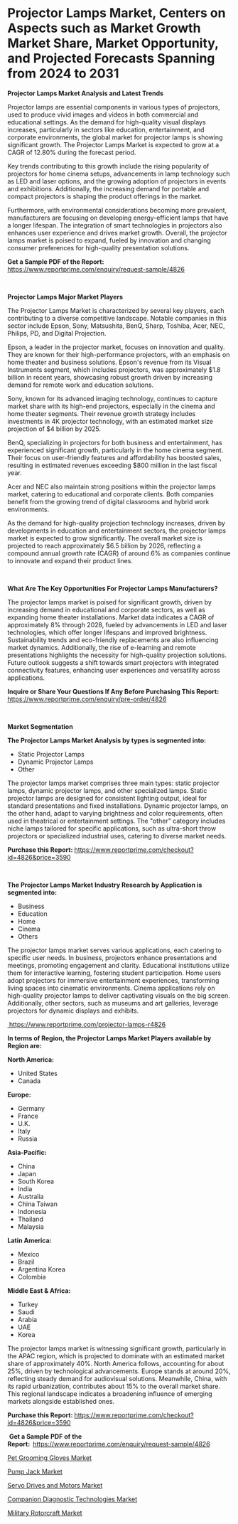 <p><h1>Projector Lamps Market, Centers on Aspects such as Market Growth Market Share, Market Opportunity, and Projected Forecasts Spanning from 2024 to 2031</h1></p><p><strong>Projector Lamps Market Analysis and Latest Trends</strong></p>
<p><p>Projector lamps are essential components in various types of projectors, used to produce vivid images and videos in both commercial and educational settings. As the demand for high-quality visual displays increases, particularly in sectors like education, entertainment, and corporate environments, the global market for projector lamps is showing significant growth. The Projector Lamps Market is expected to grow at a CAGR of 12.80% during the forecast period.</p><p>Key trends contributing to this growth include the rising popularity of projectors for home cinema setups, advancements in lamp technology such as LED and laser options, and the growing adoption of projectors in events and exhibitions. Additionally, the increasing demand for portable and compact projectors is shaping the product offerings in the market.</p><p>Furthermore, with environmental considerations becoming more prevalent, manufacturers are focusing on developing energy-efficient lamps that have a longer lifespan. The integration of smart technologies in projectors also enhances user experience and drives market growth. Overall, the projector lamps market is poised to expand, fueled by innovation and changing consumer preferences for high-quality presentation solutions.</p></p>
<p><strong>Get a Sample PDF of the Report:&nbsp;</strong> <a href="https://www.reportprime.com/enquiry/request-sample/4826">https://www.reportprime.com/enquiry/request-sample/4826</a></p>
<p>&nbsp;</p>
<p><strong>Projector Lamps Major Market Players</strong></p>
<p><p>The Projector Lamps Market is characterized by several key players, each contributing to a diverse competitive landscape. Notable companies in this sector include Epson, Sony, Matsushita, BenQ, Sharp, Toshiba, Acer, NEC, Philips, PD, and Digital Projection. </p><p>Epson, a leader in the projector market, focuses on innovation and quality. They are known for their high-performance projectors, with an emphasis on home theater and business solutions. Epson's revenue from its Visual Instruments segment, which includes projectors, was approximately $1.8 billion in recent years, showcasing robust growth driven by increasing demand for remote work and education solutions.</p><p>Sony, known for its advanced imaging technology, continues to capture market share with its high-end projectors, especially in the cinema and home theater segments. Their revenue growth strategy includes investments in 4K projector technology, with an estimated market size projection of $4 billion by 2025.</p><p>BenQ, specializing in projectors for both business and entertainment, has experienced significant growth, particularly in the home cinema segment. Their focus on user-friendly features and affordability has boosted sales, resulting in estimated revenues exceeding $800 million in the last fiscal year.</p><p>Acer and NEC also maintain strong positions within the projector lamps market, catering to educational and corporate clients. Both companies benefit from the growing trend of digital classrooms and hybrid work environments.</p><p>As the demand for high-quality projection technology increases, driven by developments in education and entertainment sectors, the projector lamps market is expected to grow significantly. The overall market size is projected to reach approximately $6.5 billion by 2026, reflecting a compound annual growth rate (CAGR) of around 6% as companies continue to innovate and expand their product lines.</p></p>
<p>&nbsp;</p>
<p><strong>What Are The Key Opportunities For Projector Lamps Manufacturers?</strong></p>
<p><p>The projector lamps market is poised for significant growth, driven by increasing demand in educational and corporate sectors, as well as expanding home theater installations. Market data indicates a CAGR of approximately 8% through 2028, fueled by advancements in LED and laser technologies, which offer longer lifespans and improved brightness. Sustainability trends and eco-friendly replacements are also influencing market dynamics. Additionally, the rise of e-learning and remote presentations highlights the necessity for high-quality projection solutions. Future outlook suggests a shift towards smart projectors with integrated connectivity features, enhancing user experiences and versatility across applications.</p></p>
<p><strong>Inquire or Share Your Questions If Any Before Purchasing This Report:</strong> <a href="https://www.reportprime.com/enquiry/pre-order/4826">https://www.reportprime.com/enquiry/pre-order/4826</a></p>
<p>&nbsp;</p>
<p><strong>Market Segmentation</strong></p>
<p><strong>The Projector Lamps Market Analysis by types is segmented into:</strong></p>
<p><ul><li>Static Projector Lamps</li><li>Dynamic Projector Lamps</li><li>Other</li></ul></p>
<p><p>The projector lamps market comprises three main types: static projector lamps, dynamic projector lamps, and other specialized lamps. Static projector lamps are designed for consistent lighting output, ideal for standard presentations and fixed installations. Dynamic projector lamps, on the other hand, adapt to varying brightness and color requirements, often used in theatrical or entertainment settings. The "other" category includes niche lamps tailored for specific applications, such as ultra-short throw projectors or specialized industrial uses, catering to diverse market needs.</p></p>
<p><strong>Purchase this Report:&nbsp;</strong><a href="https://www.reportprime.com/checkout?id=4826&price=3590">https://www.reportprime.com/checkout?id=4826&price=3590</a></p>
<p>&nbsp;</p>
<p><strong>The Projector Lamps Market Industry Research by Application is segmented into:</strong></p>
<p><ul><li>Business</li><li>Education</li><li>Home</li><li>Cinema</li><li>Others</li></ul></p>
<p><p>The projector lamps market serves various applications, each catering to specific user needs. In business, projectors enhance presentations and meetings, promoting engagement and clarity. Educational institutions utilize them for interactive learning, fostering student participation. Home users adopt projectors for immersive entertainment experiences, transforming living spaces into cinematic environments. Cinema applications rely on high-quality projector lamps to deliver captivating visuals on the big screen. Additionally, other sectors, such as museums and art galleries, leverage projectors for dynamic displays and exhibits.</p></p>
<p><a href="https://www.reportprime.com/projector-lamps-r4826">&nbsp;https://www.reportprime.com/projector-lamps-r4826</a></p>
<p><strong>In terms of Region, the Projector Lamps Market Players available by Region are:</strong></p>
<p>
    <p> <strong> North America: </strong>
        <ul>
            <li>United States</li>
            <li>Canada</li>
        </ul>
        </p> 
    <p> <strong> Europe: </strong>
        <ul>
            <li>Germany</li>
            <li>France</li>
            <li>U.K.</li>
            <li>Italy</li>
            <li>Russia</li>
        </ul>
        </p> 
    <p> <strong> Asia-Pacific: </strong>
        <ul>
            <li>China</li>
            <li>Japan</li>
            <li>South Korea</li>
            <li>India</li>
            <li>Australia</li>
            <li>China Taiwan</li>
            <li>Indonesia</li>
            <li>Thailand</li>
            <li>Malaysia</li>
        </ul>
        </p> 
    <p> <strong> Latin America: </strong>
        <ul>
            <li>Mexico</li>
            <li>Brazil</li>
            <li>Argentina Korea</li>
            <li>Colombia</li>
        </ul>
        </p> 
    <p> <strong> Middle East & Africa: </strong>
        <ul>
            <li>Turkey</li>
            <li>Saudi</li>
            <li>Arabia</li>
            <li>UAE</li>
            <li>Korea</li>
        </ul>
    </p>
    </p>
<p><p>The projector lamps market is witnessing significant growth, particularly in the APAC region, which is projected to dominate with an estimated market share of approximately 40%. North America follows, accounting for about 25%, driven by technological advancements. Europe stands at around 20%, reflecting steady demand for audiovisual solutions. Meanwhile, China, with its rapid urbanization, contributes about 15% to the overall market share. This regional landscape indicates a broadening influence of emerging markets alongside established ones.</p></p>
<p><strong>Purchase this Report: </strong><a href="https://www.reportprime.com/checkout?id=4826&price=3590">https://www.reportprime.com/checkout?id=4826&price=3590</a></p>
<p>&nbsp;<strong>Get a Sample PDF of the Report:&nbsp;&nbsp;</strong><a href="https://www.reportprime.com/enquiry/request-sample/4826">https://www.reportprime.com/enquiry/request-sample/4826</a></p>
<p><strong></strong></p>
<p><p><a href="https://issuu.com/reportprime-2/docs/pet-grooming-gloves-market-size-203_b2af6b9aee96a7">Pet Grooming Gloves Market</a></p><p><a href="https://www.linkedin.com/pulse/pump-jack-market-growth-segmentation-regional-analysis-global-odgje?trackingId=EdQCWbj0SByPUUa3nAVb2Q%3D%3D">Pump Jack Market</a></p><p><a href="https://www.linkedin.com/pulse/global-servo-drives-motors-market-opportunities-forecast-rhyqe?trackingId=qV%2FKdmohR3qX8rCq5Na%2Bnw%3D%3D">Servo Drives and Motors Market</a></p><p><a href="https://issuu.com/reportprime-2/docs/companion-diagnostic-technologies-m_902b45294de62d">Companion Diagnostic Technologies Market</a></p><p><a href="https://www.linkedin.com/pulse/global-military-rotorcraft-market-trends-innovations-0ozbe?trackingId=z2ypzl2GS8KtqybyD%2B6TVw%3D%3D">Military Rotorcraft Market</a></p></p>